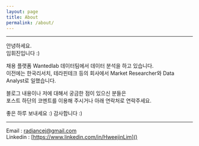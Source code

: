 ```yaml
---
layout: page
title: About
permalink: /about/
---
```

   
-----  
   
안녕하세요.   
임휘진입니다 :)

채용 플랫폼 Wantedlab 데이터팀에서 데이터 분석을 하고 있습니다.  
이전에는 한국리서치, 테라핀테크 등의 회사에서 Market Researcher와 Data Analyst로 일했습니다. 

블로그 내용이나 저에 대해서 궁금한 점이 있으신 분들은  
포스트 하단의 코멘트를 이용해 주시거나 아래 연락처로 연락주세요.

좋은 하루 보내세요 :)
감사합니다 :)  
   
-----  
   
Email : radiancej@gmail.com   
Linkedin : [https://www.linkedin.com/in/HweejinLim]()


